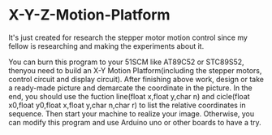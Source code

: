 # X-Y-Z-Motion-Platform
It's just created for research the stepper motor motion control since my fellow is researching and making the experiments about it.

You can burn this program to your 51SCM like AT89C52 or STC89S52, thenyou need to build an X-Y Motion Platform(including the stepper motors,
 control circuit and display circuit). After finishing above work, design or take a ready-made picture and demarcate the coordinate in the
picture. In the end, you should use the fuction line(float x,float y,char n) and cicle(float x0,float y0,float x,float y,char n,char r) to
list the relative coordinates in sequence. Then start your machine to realize your image.
Otherwise, you can modify this program and use Arduino uno or other boards to have a try.
